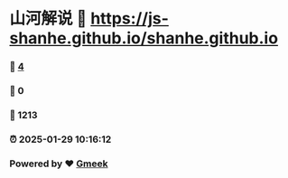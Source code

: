 # 山河解说 :link: https://js-shanhe.github.io/shanhe.github.io 
### :page_facing_up: [4](https://js-shanhe.github.io/shanhe.github.io/tag.html) 
### :speech_balloon: 0 
### :hibiscus: 1213 
### :alarm_clock: 2025-01-29 10:16:12 
### Powered by :heart: [Gmeek](https://github.com/Meekdai/Gmeek)
